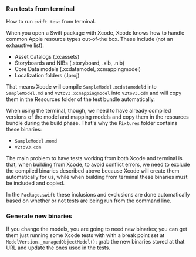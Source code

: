 ### Run tests from terminal

How to run `swift test` from terminal.

When you open a Swift package with Xcode, Xcode knows how to handle common Apple resource types out-of-the box. These include (not an exhaustive list):

- Asset Catalogs (.xcassets)
- Storyboards and NIBs (.storyboard, .xib, .nib)
- Core Data models (.xcdatamodel, xcmappingmodel)
- Localization folders (.lproj)

That means Xcode will compile `SampleModel.xcdatamodeld` into `SampleModel.md` and  `V2toV3.xcmappingmodel` into `V2toV3.cdm` and will copy them in the Resources folder of the test bundle automatically.

When using the terminal, though, we need to have already compiled versions of the model and mapping models and copy them in the resources bundle during the build phase.
That's why the `Fixtures` folder contains these binaries:

- `SampleModel.momd`
- `V2toV3.cdm`

The main problem to have tests working from both Xcode and terminal is that, when building from Xcode, to avoid conflict errors, we need to exclude the compiled binaries described above because Xcode will create them automatically for us, while when building from terminal these binaries must be included and copied.

In the `Package.swift` these inclusions and exclusions are done automatically based on whether or not tests are being run from the command line. 

### Generate new binaries

If you change the models, you are going to need new binaries; you can get them just running some Xcode tests with with a break point set at `ModelVersion._managedObjectModel()`: grab the new binaries stored at that URL and update the ones used in the tests.
